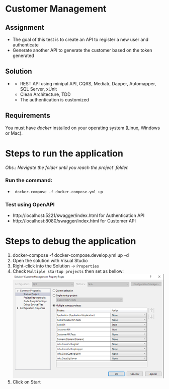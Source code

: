 # Customer Management

## Assignment
- The goal of this test is to create an API to register a new user and authenticate
- Generate another API to generate the customer based on the token generated

## Solution
* - REST API using minipal API, CQRS, Mediatr, Dapper, Automapper, SQL Server, xUnit
  - Clean Architecture, TDD
  - The authentication is customized

## Requirements
You must have *docker* installed on your operating system (Linux, Windows or Mac).  

# Steps to run the application

*Obs.: Navigate the folder until you reach the project' folder.*

### Run the command:
- ` docker-compose -f docker-compose.yml up` 

### Test using OpenAPI
- http://localhost:5221/swagger/index.html for Authentication API
- http://localhost:8080/swagger/index.html for Customer API

# Steps to debug the application

1. docker-compose -f docker-compose.develop.yml up -d
2. Open the solution with Visual Studio  
3. Right-click into the Solution -> `Properties`  
4. Check `Multiple startup projects` then set as bellow:  
![Startup](/images/MultipleStartupProject.png?raw=true)  
5. Click on Start